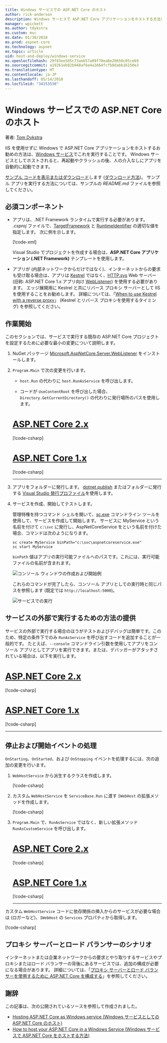 ```yaml
---
title: Windows サービスでの ASP.NET Core のホスト
author: rick-anderson
description: Windows サービスで ASP.NET Core アプリケーションをホストする方法を説明します。
manager: wpickett
ms.author: tdykstra
ms.custom: mvc
ms.date: 01/30/2018
ms.prod: aspnet-core
ms.technology: aspnet
ms.topic: article
uid: host-and-deploy/windows-service
ms.openlocfilehash: 29f83ee585c73aeb57a09f70ea8e28650c05ce69
ms.sourcegitcommit: a19261eb82b948af6e4a1664fcfb8dabb16150e3
ms.translationtype: HT
ms.contentlocale: ja-JP
ms.lasthandoff: 05/14/2018
ms.locfileid: "34153530"
---
```

# <a name="host-aspnet-core-in-a-windows-service"></a>Windows サービスでの ASP.NET Core のホスト

著者: [Tom Dykstra](https://github.com/tdykstra)

IIS を使用せずに Windows で ASP.NET Core アプリケーションをホストするお勧めの方法は、[Windows サービス](/dotnet/framework/windows-services/introduction-to-windows-service-applications)でこれを実行することです。 Windows サービスとしてホストされると、再起動やクラッシュの後、人の介入なしにアプリを自動的に起動できます。

[サンプル コードを表示またはダウンロード](https://github.com/aspnet/Docs/tree/master/aspnetcore/host-and-deploy/windows-service/sample)します ([ダウンロード方法](xref:tutorials/index#how-to-download-a-sample))。 サンプル アプリを実行する方法については、サンプルの *README.md* ファイルを参照してください。

## <a name="prerequisites"></a>必須コンポーネント

* アプリは、.NET Framework ランタイムで実行する必要があります。 *.csproj* ファイルで、[TargetFramework](/nuget/schema/target-frameworks) と [RuntimeIdentifier](/dotnet/articles/core/rid-catalog) の適切な値を指定します。 次に例を示します。

  [!code-xml[](windows-service/sample/AspNetCoreService.csproj?range=3-6)]

  Visual Studio でプロジェクトを作成する場合は、**ASP.NET Core アプリケーション (.NET Framework)** テンプレートを使用します。

* アプリが (内部ネットワークからだけではなく)、インターネットからの要求も受け取る場合は、アプリは [Kestrel](xref:fundamentals/servers/kestrel) ではなく、[HTTP.sys](xref:fundamentals/servers/httpsys) Web サーバー (旧称: ASP.NET Core 1.x アプリ向け [WebListener](xref:fundamentals/servers/weblistener)) を使用する必要があります。 エッジ展開用に Kestrel と共にリバース プロキシ サーバーとして IIS を使用することをお勧めします。 詳細については、「[When to use Kestrel with a reverse proxy](xref:fundamentals/servers/kestrel#when-to-use-kestrel-with-a-reverse-proxy)」 (Kestrel とリバース プロキシを使用するタイミング) を参照してください。

## <a name="get-started"></a>作業開始

このセクションでは、サービスで実行する既存の ASP.NET Core プロジェクトを設定するために必要な最小の変更について説明します。

1. NuGet パッケージ [Microsoft.AspNetCore.Server.WebListener](https://www.nuget.org/packages/Microsoft.AspNetCore.Hosting.WindowsServices/) をインストールします。

2. `Program.Main` で次の変更を行います。

   * `host.Run` の代わりに `host.RunAsService` を呼び出します。

   * コードが `UseContentRoot` を呼び出した場合、`Directory.GetCurrentDirectory()` の代わりに発行場所のパスを使用します。

   # <a name="aspnet-core-2xtabaspnetcore2x"></a>[ASP.NET Core 2.x](#tab/aspnetcore2x/)

   [!code-csharp[](windows-service/sample/Program.cs?name=ServiceOnly&highlight=3-4,7,12)]

   # <a name="aspnet-core-1xtabaspnetcore1x"></a>[ASP.NET Core 1.x](#tab/aspnetcore1x/)

   [!code-csharp[](windows-service/sample_snapshot/Program.cs?name=ServiceOnly&highlight=3-4,8,14)]

   ---

3. アプリをフォルダーに発行します。 [dotnet publish](/dotnet/articles/core/tools/dotnet-publish) またはフォルダーに発行する [Visual Studio 発行プロファイル](xref:host-and-deploy/visual-studio-publish-profiles)を使用します。

4. サービスを作成、開始してテストします。

   管理特権を持つコマンド シェルを開いて、[sc.exe](https://technet.microsoft.com/library/bb490995) コマンドライン ツールを使用して、サービスを作成して開始します。 サービスに MyService という名前を付けて `c:\svc` に発行し、AspNetCoreService をという名前を付けた場合、コマンドは次のようになります。

   ```console
   sc create MyService binPath="c:\svc\aspnetcoreservice.exe"
   sc start MyService
   ```

   `binPath` 値はアプリの実行可能ファイルへのパスです。これには、実行可能ファイルの名前が含まれます。

   ![コンソール ウィンドウの作成および開始例](windows-service/_static/create-start.png)

   これらのコマンドが完了したら、コンソール アプリとしての実行時と同じパスを参照します (既定では `http://localhost:5000`)。

   ![サービスでの実行](windows-service/_static/running-in-service.png)

## <a name="provide-a-way-to-run-outside-of-a-service"></a>サービスの外部で実行するための方法の提供

サービスの外部で実行する場合のほうがテストおよびデバッグは簡単です。このため、特定の条件下でのみ `RunAsService` を呼び出すコードを追加することが一般的です。 たとえば、`--console` コマンドライン引数を使用してアプリをコンソール アプリとしてアプリを実行できます。または、デバッガーがアタッチされている場合は、以下を実行します。

# <a name="aspnet-core-2xtabaspnetcore2x"></a>[ASP.NET Core 2.x](#tab/aspnetcore2x/)

[!code-csharp[](windows-service/sample/Program.cs?name=ServiceOrConsole)]

# <a name="aspnet-core-1xtabaspnetcore1x"></a>[ASP.NET Core 1.x](#tab/aspnetcore1x/)

[!code-csharp[](windows-service/sample_snapshot/Program.cs?name=ServiceOrConsole)]

---

## <a name="handle-stopping-and-starting-events"></a>停止および開始イベントの処理

`OnStarting`、`OnStarted`、および `OnStopping` イベントを処理するには、次の追加の変更を行います。

1. `WebHostService` から派生するクラスを作成します。

   [!code-csharp[](windows-service/sample/CustomWebHostService.cs?name=NoLogging)]

2. カスタム `WebHostService` を `ServiceBase.Run` に渡す `IWebHost` の拡張メソッドを作成します。

   [!code-csharp[](windows-service/sample/WebHostServiceExtensions.cs?name=ExtensionsClass)]

3. `Program.Main` で、`RunAsService` ではなく、新しい拡張メソッド `RunAsCustomService` を呼び出します。

   # <a name="aspnet-core-2xtabaspnetcore2x"></a>[ASP.NET Core 2.x](#tab/aspnetcore2x/)

   [!code-csharp[](windows-service/sample/Program.cs?name=HandleStopStart&highlight=24)]

   # <a name="aspnet-core-1xtabaspnetcore1x"></a>[ASP.NET Core 1.x](#tab/aspnetcore1x/)

   [!code-csharp[](windows-service/sample_snapshot/Program.cs?name=HandleStopStart&highlight=26)]

   ---

カスタム `WebHostService` コードに依存関係の挿入からのサービスが必要な場合は (ロガーなど)、`IWebHost` の `Services` プロパティから取得します。

[!code-csharp[](windows-service/sample/CustomWebHostService.cs?name=Logging&highlight=7)]

## <a name="proxy-server-and-load-balancer-scenarios"></a>プロキシ サーバーとロード バランサーのシナリオ

インターネットまたは企業ネットワークからの要求とやり取りするサービスやプロキシまたはロード バランサーの背後にあるサービスでは、追加の構成が必要になる場合があります。 詳細については、「[プロキシ サーバーとロード バランサーを使用するために ASP.NET Core を構成する](xref:host-and-deploy/proxy-load-balancer)」を参照してください。

## <a name="acknowledgments"></a>謝辞

この記事は、次の公開されているソースを参照して作成されました。

* [Hosting ASP.NET Core as Windows service (Windows サービスとしての ASP.NET Core のホスト)](https://stackoverflow.com/questions/37346383/hosting-asp-net-core-as-windows-service/37464074)
* [How to host your ASP.NET Core in a Windows Service (Windows サービスで ASP.NET Core をホストする方法)](https://dotnetthoughts.net/how-to-host-your-aspnet-core-in-a-windows-service/)
